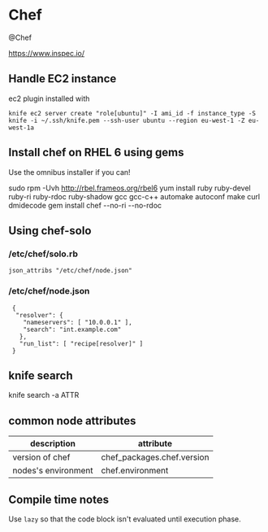 # Chef
@Chef

<https://www.inspec.io/>

Handle EC2 instance
-------------------

ec2 plugin installed with

	knife ec2 server create "role[ubuntu]" -I ami_id -f instance_type -S knife -i ~/.ssh/knife.pem --ssh-user ubuntu --region eu-west-1 -Z eu-west-1a

Install chef on RHEL 6 using gems
---------------------------------

Use the omnibus installer if you can!



 sudo rpm -Uvh <http://rbel.frameos.org/rbel6>
 yum install ruby ruby-devel ruby-ri ruby-rdoc ruby-shadow gcc gcc-c++ automake autoconf make curl dmidecode
 gem install chef --no-ri --no-rdoc

Using chef-solo
---------------


### /etc/chef/solo.rb

	json_attribs "/etc/chef/node.json"


### /etc/chef/node.json

	 {
	  "resolver": {
		"nameservers": [ "10.0.0.1" ],
		"search": "int.example.com"
	   },
	   "run_list": [ "recipe[resolver]" ]
	 }


knife search
------------



 knife search -a ATTR

common node attributes
----------------------

| description         | attribute                  |
|---------------------|----------------------------|
| version of chef     | chef_packages.chef.version |
| nodes's environment | chef.environment           |


Compile time notes
------------------


Use `lazy` so that the code block isn't evaluated until execution phase.

